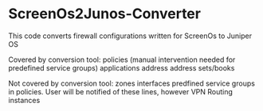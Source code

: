 # ScreenOs2Junos-Converter
This code converts firewall configurations written for ScreenOs to Juniper OS

Covered by conversion tool:
policies (manual intervention needed for predefined service groups)
applications
address
address sets/books


Not covered by conversion tool:
zones
interfaces
predfined service groups in policies. User will be notified of these lines, however
VPN
Routing instances